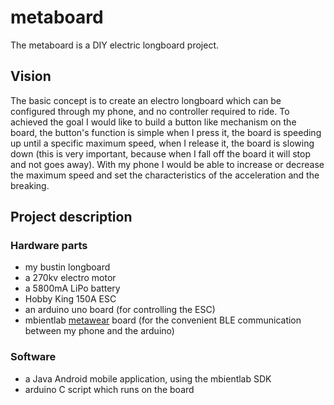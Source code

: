 # metaboard
The metaboard is a DIY electric longboard project.

## Vision

The basic concept is to create an electro longboard which can be configured through my phone, and no controller required to ride.
To achieved the goal I would like to build a button like mechanism on the board, the button's function is simple when I press it,
the board is speeding up until a specific maximum speed, when I release it, the board is slowing down (this is very important, because when I fall off the board it will stop and not goes away).
With my phone I would be able to increase or decrease the maximum speed and set the characteristics of the acceleration and the breaking.

## Project description

### Hardware parts
* my bustin longboard
* a 270kv electro motor
* a 5800mA LiPo battery
* Hobby King 150A ESC
* an arduino uno board (for controlling the ESC)
* mbientlab [metawear](https://www.mbientlab.com/) board  (for the convenient BLE communication between my phone and the arduino)

### Software
* a Java Android mobile application, using the mbientlab SDK
* arduino C script which runs on the board
